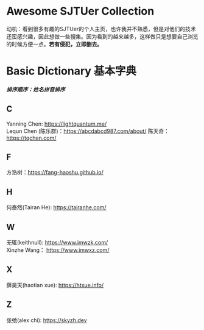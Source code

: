 # Awesome SJTUer Collection
动机：看到很多有趣的SJTUer的个人主页，也许我并不熟悉，但是对他们的技术还蛮感兴趣，因此想做一些搜集。因为看到的越来越多，这样做只是想要自己浏览的时候方便一点。**若有侵犯，立即删去。**
</br>
# Basic Dictionary 基本字典
##### 排序顺序：姓名拼音排序
## C
Yanning Chen: https://lightquantum.me/ </br>
Lequn Chen (陈乐群)：https://abcdabcd987.com/about/
陈天奇：https://tqchen.com/ </br>
## F
方浩树：https://fang-haoshu.github.io/
## H
何泰然(Tairan He): https://tairanhe.com/
## W
无辄(keithnull): https://www.imwzk.com/ </br>
Xinzhe Wang： https://www.imwxz.com/ 
## X
薛昊天(haotian xue): https://htxue.info/ </br>

## Z

张弛(alex chi): https://skyzh.dev </br>


